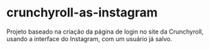 # crunchyroll-as-instagram
Projeto baseado na criação da página de login no site da Crunchyroll, usando a interface do Instagram, com um usuário já salvo.
